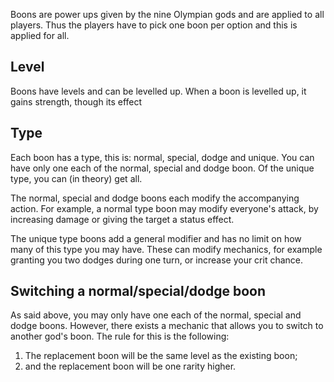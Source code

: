 Boons are power ups given by the nine Olympian gods and are applied to all players. Thus the players have to pick one boon per option and this is applied for all.

## Level

Boons have levels and can be levelled up. When a boon is levelled up, it gains strength, though its effect

## Type

Each boon has a type, this is: normal, special, dodge and unique. You can have only one each of the normal, special and dodge boon. Of the unique type, you can (in theory) get all.

The normal, special and dodge boons each modify the accompanying action. For example, a normal type boon may modify everyone's attack, by increasing damage or giving the target a status effect.

The unique type boons add a general modifier and has no limit on how many of this type you may have. These can modify mechanics, for example granting you two dodges during one turn, or increase your crit chance.

## Switching a normal/special/dodge boon

As said above, you may only have one each of the normal, special and dodge boons. However, there exists a mechanic that allows you to switch to another god's boon. The rule for this is the following:
1. The replacement boon will be the same level as the existing boon;
2. and the replacement boon will be one rarity higher.